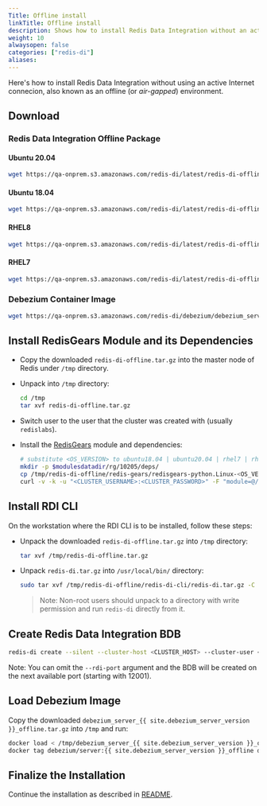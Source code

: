 ```yaml
---
Title: Offline install
linkTitle: Offline install
description: Shows how to install Redis Data Integration without an active Internet connection.
weight: 10
alwaysopen: false
categories: ["redis-di"]
aliases: 
---
```


Here's how to install Redis Data Integration without using an active Internet connecion, also known as an offline (or _air-gapped_) environment.


## Download

### Redis Data Integration Offline Package

#### Ubuntu 20.04

```bash
wget https://qa-onprem.s3.amazonaws.com/redis-di/latest/redis-di-offline-ubuntu20.04-latest.tar.gz -O /tmp/redis-di-offline.tar.gz
```

#### Ubuntu 18.04

```bash
wget https://qa-onprem.s3.amazonaws.com/redis-di/latest/redis-di-offline-ubuntu18.04-latest.tar.gz -O /tmp/redis-di-offline.tar.gz
```

#### RHEL8

```bash
wget https://qa-onprem.s3.amazonaws.com/redis-di/latest/redis-di-offline-rhel8-latest.tar.gz -O /tmp/redis-di-offline.tar.gz
```

#### RHEL7

```bash
wget https://qa-onprem.s3.amazonaws.com/redis-di/latest/redis-di-offline-rhel7-latest.tar.gz -O /tmp/redis-di-offline.tar.gz
```

### Debezium Container Image

```bash
wget https://qa-onprem.s3.amazonaws.com/redis-di/debezium/debezium_server_{{ site.debezium_server_version }}_offline.tar.gz
```

## Install RedisGears Module and its Dependencies

- Copy the downloaded `redis-di-offline.tar.gz` into the master node of Redis under `/tmp` directory.

- Unpack into `/tmp` directory:

  ```bash
  cd /tmp
  tar xvf redis-di-offline.tar.gz
  ```

- Switch user to the user that the cluster was created with (usually `redislabs`).

- Install the [RedisGears](https://redis.com/modules/redis-gears/) module and dependencies:

  ```bash
  # substitute <OS_VERSION> to ubuntu18.04 | ubuntu20.04 | rhel7 | rhel8
  mkdir -p $modulesdatadir/rg/10205/deps/
  cp /tmp/redis-di-offline/redis-gears/redisgears-python.Linux-<OS_VERSION>-x86_64.{{ site.redis_gears_min_version }}.tgz $modulesdatadir/rg/10205/deps/
  curl -v -k -u "<CLUSTER_USERNAME>:<CLUSTER_PASSWORD>" -F "module=@/tmp/redis-di-offline/redis-gears/redisgears_python.Linux-<OS_VERSION>-x86_64.{{ site.redis_gears_min_version }}.zip" https://localhost:9443/v2/modules
  ```

## Install RDI CLI

On the workstation where the RDI CLI is to be installed, follow these steps:

- Unpack the downloaded `redis-di-offline.tar.gz` into `/tmp` directory:

  ```bash
  tar xvf /tmp/redis-di-offline.tar.gz
  ```

- Unpack `redis-di.tar.gz` into `/usr/local/bin/` directory:

  ```bash
  sudo tar xvf /tmp/redis-di-offline/redis-di-cli/redis-di.tar.gz -C /usr/local/bin/
  ```

  > Note: Non-root users should unpack to a directory with write permission and run `redis-di` directly from it.

## Create Redis Data Integration BDB

```bash
redis-di create --silent --cluster-host <CLUSTER_HOST> --cluster-user <CLUSTER_USER> --cluster-password <CLUSTER_PASSWORD> --rdi-port <RC_PORT> --rdi-password <RC_PASSWORD>
```

Note: You can omit the `--rdi-port` argument and the BDB will be created on the next available port (starting with 12001).

## Load Debezium Image

Copy the downloaded `debezium_server_{{ site.debezium_server_version }}_offline.tar.gz` into `/tmp` and run:

```bash
docker load < /tmp/debezium_server_{{ site.debezium_server_version }}_offline.tar.gz
docker tag debezium/server:{{ site.debezium_server_version }}_offline debezium/server:latest
```

## Finalize the Installation

Continue the installation as described in [README](../index.md#scaffold-configuration-files).
